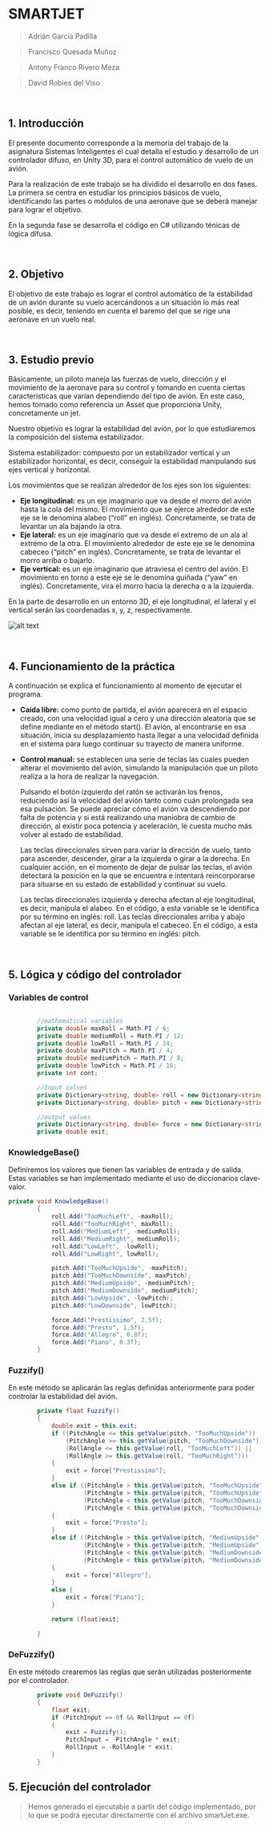# SMARTJET

>Adrián García Padilla

>Francisco Quesada Muñoz

>Antony Franco Rivero Meza

>David Robles del Viso

<br/>


## 1. Introducción  

El presente documento corresponde a la memoria del trabajo de la asignatura Sistemas Inteligentes el cual detalla el estudio y desarrollo de un controlador difuso, en Unity 3D, para el control automático de vuelo de un avión.

Para la realización de este trabajo se ha dividido el desarrollo en dos fases. 
La primera se centra en estudiar los principios básicos de vuelo, identificando las partes o módulos de una aeronave que se deberá manejar para lograr el objetivo.

En la segunda fase se desarrolla el código en C# utilizando ténicas de lógica difusa.

<br/>


## 2. Objetivo

El objetivo de este trabajo es lograr el control automático de la estabilidad de un avión durante su vuelo acercándonos a un situación lo más real posible, es decir, teniendo en cuenta el baremo del que se rige una aeronave en un vuelo real.

<br/>

## 3. Estudio previo

Básicamente, un piloto maneja las fuerzas de vuelo, dirección y el movimiento de la aeronave para su control y tomando en cuenta ciertas características que varían dependiendo del tipo de avión. 
En este caso, hemos tomado como referencia un Asset que proporciona Unity, concretamente un jet.

Nuestro objetivo es lograr la estabilidad del avión, por lo que estudiaremos la composición del sistema estabilizador.

Sistema estabilizador: compuesto por un estabilizador vertical y un estabilizador horizontal, es decir, conseguir la estabilidad manipulando sus ejes vertical y horizontal.

Los movimientos que se realizan alrededor de los ejes son los siguientes:

+ __Eje longitudinal:__ es un eje imaginario que va desde el morro del avión hasta la cola del mismo. El movimiento que se ejerce alrededor de este eje se le denomina alabeo (“roll” en inglés). Concretamente, se trata de levantar un ala bajando la otra. 
+ __Eje lateral:__ es un eje imaginario que va desde el extremo de un ala al extremo de la otra. El movimiento alrededor de este eje se le denomina cabeceo (“pitch” en inglés). Concretamente, se trata de levantar el morro arriba o bajarlo.
+ __Eje vertical:__ es un eje imaginario que atraviesa el centro del avión. El movimiento en torno a este eje se le denomina guiñada (“yaw” en inglés). Concretamente, vira el morro hacia la derecha o a la izquierda.

En la parte de desarrollo en un entorno 3D, el eje longitudinal, el lateral y el vertical serán las coordenadas x, y, z, respectivamente.

![alt text](http://2.bp.blogspot.com/-_d_Y51vcJnU/UIxBT81gbzI/AAAAAAAAB7Q/Jf5B9nV_bEU/s1600/EjesMovimiento.png "Ejes")

<br/>

## 4. Funcionamiento de la práctica

A continuación se explica el funcionamiento al momento de ejecutar el programa.

+ __Caída libre:__ como punto de partida, el avión aparecerá en el espacio creado, con una velocidad igual a cero y una dirección aleatoria que se define mediante en el método start(). El avión, al encontrarse en esa situación, inicia su desplazamiento hasta llegar a una velocidad definida en el sistema para luego continuar su trayecto de manera uniforme.
+ __Control manual:__ se establecen una serie de teclas las cuales pueden alterar el movimiento del avión, simulando la manipulación que un piloto realiza a la hora de realizar la navegación.
	
    Pulsando el botón izquierdo del ratón se activarán los frenos, reduciendo así la velocidad del avión tanto como cuán prolongada sea esa pulsación. Se puede apreciar cómo el avión va descendiendo por falta de potencia y si está realizando una maniobra de cambio de dirección, al existir poca potencia y aceleración, le cuesta mucho más volver al estado de estabilidad.

    Las teclas direccionales sirven para variar la dirección de vuelo, tanto para ascender, descender, girar a la izquierda o girar a la derecha. En cualquier acción, en el momento de dejar de pulsar las teclas, el avión detectará la posición en la que se encuentra e intentará reincorporarse para situarse en su estado de estabilidad y continuar su vuelo.

    Las teclas direccionales izquierda y derecha afectan al eje longitudinal, es decir, manipula el alabeo. En el código, a esta variable se le identifica por su término en inglés: roll.
Las teclas direccionales arriba y abajo afectan al eje lateral, es decir, manipula el cabeceo. En el código, a esta variable se le identifica por su término en inglés: pitch.
 	
<br/>

## 5. Lógica y código del controlador

### Variables de control
```c#

        //mathematical variables
        private double maxRoll = Math.PI / 6;
        private double mediumRoll = Math.PI / 12;
        private double lowRoll = Math.PI / 24;
        private double maxPitch = Math.PI / 4;
        private double mediumPitch = Math.PI / 8;
        private double lowPitch = Math.PI / 16;
        private int cont;

        //Input values
        private Dictionary<string, double> roll = new Dictionary<string, double>();
        private Dictionary<string, double> pitch = new Dictionary<string, double>();

        //output values
        private Dictionary<string, double> force = new Dictionary<string, double>();
        private double exit;
```



### KnowledgeBase()
Definiremos los valores que tienen las variables de entrada y de salida. Estas variables se han implementado mediante el uso de diccionarios clave-valor.

```c#
private void KnowledgeBase()
        {
            roll.Add("TooMuchLeft", -maxRoll);
            roll.Add("TooMuchRight", maxRoll);
            roll.Add("MediumLeft", -mediumRoll);
            roll.Add("MediumRight", mediumRoll);
            roll.Add("LowLeft", -lowRoll);
            roll.Add("LowRight", lowRoll);

            pitch.Add("TooMuchUpside", -maxPitch);
            pitch.Add("TooMuchDownside", maxPitch);
            pitch.Add("MediumUpside", -mediumPitch);
            pitch.Add("MediumDownside", mediumPitch);
            pitch.Add("LowUpside", -lowPitch);
            pitch.Add("LowDownside", lowPitch);

            force.Add("Prestissimo", 2.5f);
            force.Add("Presto", 1.5f);
            force.Add("Allegro", 0.8f);
            force.Add("Piano", 0.3f);
        }
```



### Fuzzify()
En este método se aplicarán las reglas definidas anteriormente para poder controlar la estabilidad del avión.

```c#
        private float Fuzzify()
        {
            double exit = this.exit;
            if ((PitchAngle <= this.getValue(pitch, "TooMuchUpside")) ||
                (PitchAngle >= this.getValue(pitch, "TooMuchDownside")) ||
                (RollAngle <= this.getValue(roll, "TooMuchLeft")) ||
                (RollAngle >= this.getValue(roll, "TooMuchRight")))
            {
                exit = force["Prestissimo"];
            }
            else if ((PitchAngle > this.getValue(pitch, "TooMuchUpside") && PitchAngle <= this.getValue(pitch, "MediumUpside") || RollAngle > this.getValue(roll, "TooMuchLeft") && RollAngle <= this.getValue(roll, "MediumLeft")) ||
                     (PitchAngle > this.getValue(pitch, "TooMuchUpside") && PitchAngle <= this.getValue(pitch, "MediumUpside") || RollAngle < this.getValue(roll, "TooMuchRight") && RollAngle >= this.getValue(roll, "MediumRight")) ||
                     (PitchAngle < this.getValue(pitch, "TooMuchDownside") && PitchAngle >= this.getValue(pitch, "MediumDownside") || RollAngle > this.getValue(roll, "TooMuchLeft") && RollAngle <= this.getValue(roll, "MediumLeft")) ||
                     (PitchAngle < this.getValue(pitch, "TooMuchDownside") && PitchAngle >= this.getValue(pitch, "MediumDownside") || RollAngle < this.getValue(roll, "TooMuchRight") && RollAngle >= this.getValue(roll, "MediumRight")))
            {
                exit = force["Presto"];
            }
            else if ((PitchAngle > this.getValue(pitch, "MediumUpside") && PitchAngle <= this.getValue(pitch, "LowUpside") || RollAngle > this.getValue(roll, "MediumLeft") && RollAngle <= this.getValue(roll, "LowLeft")) ||
                     (PitchAngle > this.getValue(pitch, "MediumUpside") && PitchAngle <= this.getValue(pitch, "LowUpside") || RollAngle < this.getValue(roll, "MediumRight") && RollAngle >= this.getValue(roll, "LowRight")) ||
                     (PitchAngle < this.getValue(pitch, "MediumDownside") && PitchAngle >= this.getValue(pitch, "LowDownside") || RollAngle > this.getValue(roll, "MediumLeft") && RollAngle <= this.getValue(roll, "LowLeft")) ||
                     (PitchAngle < this.getValue(pitch, "MediumDownside") && PitchAngle >= this.getValue(pitch, "LowDownside") || RollAngle < this.getValue(roll, "MediumRight") && RollAngle >= this.getValue(roll, "LowRight")))
            {
                exit = force["Allegro"];
            }
            else {
                exit = force["Piano"];
            }

            return (float)exit;

        }
```


### DeFuzzify()
En este método crearemos las reglas que serán utilizadas posteriormente por el controlador.

```c#
        private void DeFuzzify()
        {
            float exit;
            if (PitchInput == 0f && RollInput == 0f)
            {
                exit = Fuzzify();
                PitchInput = -PitchAngle * exit;
                RollInput = -RollAngle * exit;
            }
        }

```


## 5. Ejecución del controlador

> Hemos generado el ejecutable a partir del código implementado, por lo que se podrá ejecutar directamente con el archivo smartJet.exe.




